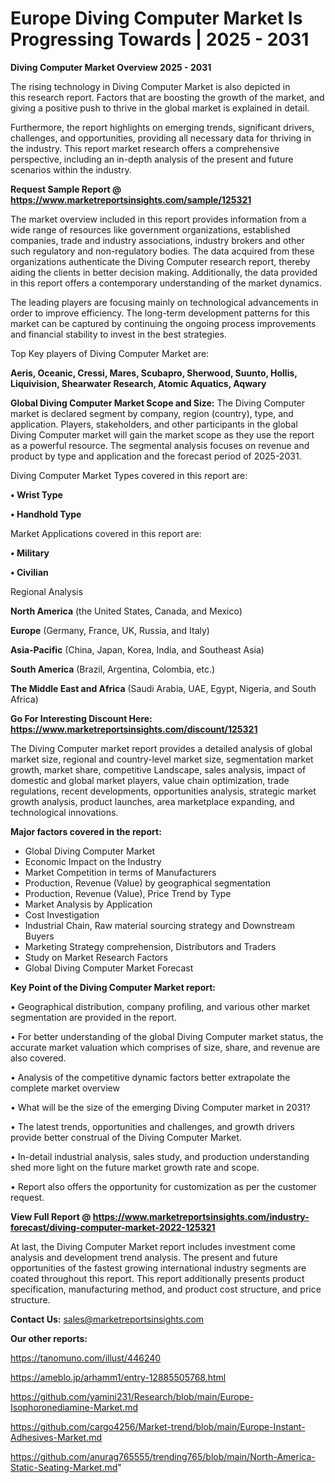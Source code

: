 # Europe Diving Computer Market Is Progressing Towards | 2025 - 2031

<Strong> Diving Computer Market Overview 2025 - 2031</strong>

The rising technology in Diving Computer Market is also depicted in this research report. Factors that are boosting the growth of the market, and giving a positive push to thrive in the global market is explained in detail.

Furthermore, the report highlights on emerging trends, significant drivers, challenges, and opportunities, providing all necessary data for thriving in the industry. This report market research offers a comprehensive perspective, including an in-depth analysis of the present and future scenarios within the industry.

<strong>Request Sample Report @ <a href=https://www.marketreportsinsights.com/sample/125321>https://www.marketreportsinsights.com/sample/125321</a></strong>

The market overview included in this report provides information from a wide range of resources like government organizations, established companies, trade and industry associations, industry brokers and other such regulatory and non-regulatory bodies. The data acquired from these organizations authenticate the Diving Computer research report, thereby aiding the clients in better decision making. Additionally, the data provided in this report offers a contemporary understanding of the market dynamics.

The leading players are focusing mainly on technological advancements in order to improve efficiency. The long-term development patterns for this market can be captured by continuing the ongoing process improvements and financial stability to invest in the best strategies.

Top Key players of Diving Computer Market are:

<strong>Aeris, Oceanic, Cressi, Mares, Scubapro, Sherwood, Suunto, Hollis, Liquivision, Shearwater Research, Atomic Aquatics, Aqwary</strong>

<strong><b>Global Diving Computer Market Scope and Size:</b></strong>
The Diving Computer market is declared segment by company, region (country), type, and application. Players, stakeholders, and other participants in the global Diving Computer market will gain the market scope as they use the report as a powerful resource. The segmental analysis focuses on revenue and product by type and application and the forecast period of 2025-2031.

Diving Computer Market Types covered in this report are:

<strong>• Wrist Type

• Handhold Type</strong>

Market Applications covered in this report are:

<strong>• Military

• Civilian</strong> 

Regional Analysis

<strong>North America</strong> (the United States, Canada, and Mexico)

<strong>Europe</strong> (Germany, France, UK, Russia, and Italy)

<strong>Asia-Pacific</strong> (China, Japan, Korea, India, and Southeast Asia)

<strong>South America</strong> (Brazil, Argentina, Colombia, etc.)

<strong>The Middle East and Africa</strong> (Saudi Arabia, UAE, Egypt, Nigeria, and South Africa)

<strong>Go For Interesting Discount Here: <a href=https://www.marketreportsinsights.com/discount/125321>https://www.marketreportsinsights.com/discount/125321</a></strong>

The Diving Computer market report provides a detailed analysis of global market size, regional and country-level market size, segmentation market growth, market share, competitive Landscape, sales analysis, impact of domestic and global market players, value chain optimization, trade regulations, recent developments, opportunities analysis, strategic market growth analysis, product launches, area marketplace expanding, and technological innovations.

<strong><b>Major factors covered in the report:</b></strong>
<ul>
  <li>Global Diving Computer Market </li>
  <li>Economic Impact on the Industry</li>
  <li>Market Competition in terms of Manufacturers</li>
  <li>Production, Revenue (Value) by geographical segmentation</li>
  <li>Production, Revenue (Value), Price Trend by Type</li>
  <li>Market Analysis by Application</li>
  <li>Cost Investigation</li>
  <li>Industrial Chain, Raw material sourcing strategy and Downstream Buyers</li>
  <li>Marketing Strategy comprehension, Distributors and Traders</li>
  <li>Study on Market Research Factors</li>
  <li>Global Diving Computer Market Forecast</li>
</ul>

<strong><b>Key Point of the Diving Computer Market report:</b></strong>

• Geographical distribution, company profiling, and various other market segmentation are provided in the report.

• For better understanding of the global Diving Computer market status, the accurate market valuation which comprises of size, share, and revenue are also covered.

• Analysis of the competitive dynamic factors better extrapolate the complete market overview

• What will be the size of the emerging Diving Computer market in 2031?

• The latest trends, opportunities and challenges, and growth drivers provide better construal of the Diving Computer Market.

• In-detail industrial analysis, sales study, and production understanding shed more light on the future market growth rate and scope.

• Report also offers the opportunity for customization as per the customer request.

<strong><b>View Full Report @ <a href=https://www.marketreportsinsights.com/industry-forecast/diving-computer-market-2022-125321>https://www.marketreportsinsights.com/industry-forecast/diving-computer-market-2022-125321</a></b></strong>


At last, the Diving Computer Market report includes investment come analysis and development trend analysis. The present and future opportunities of the fastest growing international industry segments are coated throughout this report. This report additionally presents product specification, manufacturing method, and product cost structure, and price structure.

<strong>Contact Us:</strong>
sales@marketreportsinsights.com

<strong>Our other reports:</strong>

<a href=https://tanomuno.com/illust/446240>https://tanomuno.com/illust/446240</a>

<a href=https://ameblo.jp/arhamm1/entry-12885505768.html>https://ameblo.jp/arhamm1/entry-12885505768.html</a>

<a href=https://github.com/yamini231/Research/blob/main/Europe-Isophoronediamine-Market.md>https://github.com/yamini231/Research/blob/main/Europe-Isophoronediamine-Market.md</a>

<a href=https://github.com/cargo4256/Market-trend/blob/main/Europe-Instant-Adhesives-Market.md>https://github.com/cargo4256/Market-trend/blob/main/Europe-Instant-Adhesives-Market.md</a>

<a href=https://github.com/anurag765555/trending765/blob/main/North-America-Static-Seating-Market.md>https://github.com/anurag765555/trending765/blob/main/North-America-Static-Seating-Market.md</a>"
